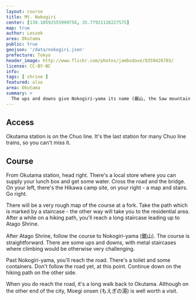 ```yaml
---
layout: course
title: Mt. Nokogiri
center: [139.10592555999756, 35.77921138227575]
map: true
author: Leszek
area: Okutama
public: true
geojson: '/data/nokogiri.json'
prefecture: Tokyo
header_image: http://www.flickr.com/photos/jambodave/8359426703/
license: CC-BY-NC
info:
tags: [ shrine ]
featured: also
area: Okutama
summary: >
  The ups and downs give Nokogiri-yama its name (鋸山, the Saw mountain). Starting with a prayer at Atago Shrine, this course offers a variety of terrain, from staricases, though chains and ladders, to flat paths and concrete roads. Recommended for intermediate hikers.
---
```


## Access

Okutama station is on the Chuo line. It's the last station for many Chuo line trains, so you can't miss it.

## Course

From Okutama station, head right. There's a local store where you can supply your lunch box and get some water. Cross the road and the bridge. On your left, there's the Hikawa camp site, on your right - a map and stairs. Go right.

There will be a very rough map of the course at a fork. Take the path which is marked by a staircase - the other way will take you to the residential area. After a while on a hiking path, you'll reach a long staircase leading up to Atago Shrine.

After Atago Shrine, follow the course to Nokogiri-yama (鋸山). The course is straightforward. There are some ups and downs, with metal staircases where climbing would be otherwise very challenging.

Past Nokogiri-yama, you'll reach the road. There's a toilet and some containers. Don't follow the road yet, at this point. Continue down on the hiking path on the other side.

When you do reach the road, it's a long walk back to Okutama. Although on the other end of the city, Moegi onsen (もえぎの湯) is well worth a visit.